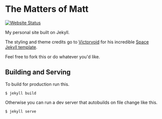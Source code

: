 # The Matters of Matt
[![Website Status](https://img.shields.io/website-up-down-green-red/http/mattmatters.io.svg?label=WebsiteStatus)](http://mattmatters.io)

My personal site built on Jekyll.

The styling and theme credits go to [Victorvoid](https://github.com/victorvoid) for his incredible
[Space Jekyll template](https://github.com/victorvoid/space-jekyll-template).

Feel free to fork this or do whatever you'd like.

## Building and Serving

To build for production run this.
```shell
$ jekyll build
```

Otherwise you can run a dev server that autobuilds on file change like this.
```shell
$ jekyll serve
```

